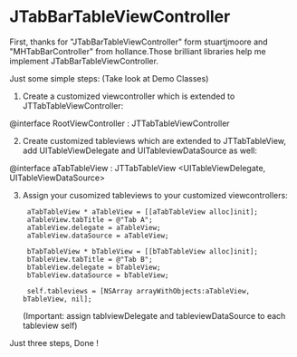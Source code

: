 JTabBarTableViewController
==========================

First, thanks for "JTabBarTableViewController" form stuartjmoore and "MHTabBarController" from hollance.Those brilliant libraries help me implement JTabBarTableViewController.

Just some simple steps: (Take look at Demo Classes)
1. Create a customized viewcontroller which is extended to JTTabTableViewController:

@interface RootViewController : JTTabTableViewController

2. Create customized tableviews which are extended to JTTabTableView, add UITableViewDelegate and UITableviewDataSource as well:

@interface aTabTableView : JTTabTableView <UITableViewDelegate, UITableViewDataSource>

3. Assign your cusomized tableviews to your customized viewcontrollers:
	
		aTabTableView * aTableView = [[aTabTableView alloc]init];
        aTableView.tabTitle = @"Tab A";
        aTableView.delegate = aTableView;
        aTableView.dataSource = aTableView;
        
        bTabTableView * bTableView = [[bTabTableView alloc]init];
        bTableView.tabTitle = @"Tab B";
        bTableView.delegate = bTableView;
        bTableView.dataSource = bTableView;
        
        self.tableviews = [NSArray arrayWithObjects:aTableView, bTableView, nil];
	(Important: assign tablviewDelegate and tableviewDataSource to each tableview self)

Just three steps, Done !